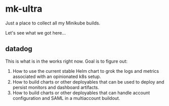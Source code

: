 # mk-ultra

Just a place to collect all my Minikube builds.

Let's see what we got here...

## datadog

This is what is in the works right now. Goal is to figure out:

1. How to use the current stable Helm chart to grok the logs and metrics associated with an opinionated k8s setup.
2. How to build charts or other deployables that can be used to deploy and persist monitors and dashboard artifacts.
3. How to build charts or other deployables that can handle account configuration and SAML in a multiaccount buildout.